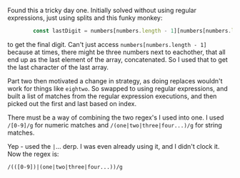 Found this a tricky day one. Initially solved without using regular expressions, just using splits and this funky monkey:
```ts
        const lastDigit = numbers[numbers.length - 1][numbers[numbers.length - 1].length - 1];
```
to get the final digit. Can't just access `numbers[numbers.length - 1]` because at times, there might be three numbers next to eachother, that all end up as the last element of the array, concatenated. So I used that to get the last character of the last array.

Part two then motivated a change in strategy, as doing replaces wouldn't work for things like `eightwo`. So swapped to using regular expressions, and built a list of matches from the regular expression executions, and then picked out the first and last based on index.

There must be a way of combining the two regex's I used into one. I used `/[0-9]/g` for numeric matches and `/(one|two|three|four...)/g` for string matches.

Yep - used the `|`... derp. I was even already using it, and I didn't clock it. Now the regex is:
```
/(([0-9])|(one|two|three|four...))/g
```